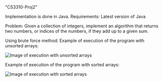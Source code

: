 "CS3310-Proj2" 

Implementation is done in Java.
Requirements: Latest version of Java

Problem:
Given a collection of integers, implement an algorithm that returns two numbers, or indices of the numbers, if they add up to a given sum. 

Using brute force method:
Example of execution of the program with unsorted arrays:

![Image of execution with unsorted arrays](https://i.gyazo.com/3cada02f2533a6367de993cdb73ae88f.png)

Example of execution of the program with sorted arrays:

![Image of execution with sorted arrays](https://i.gyazo.com/1d87e8780541c9391e727c94f047e84f.png)
